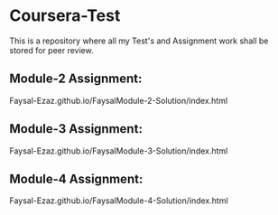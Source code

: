 # Coursera-Test
This is a repository where all my Test's and Assignment work shall be stored for peer review. 


## Module-2 Assignment: 
Faysal-Ezaz.github.io/FaysalModule-2-Solution/index.html

## Module-3 Assignment: 
Faysal-Ezaz.github.io/FaysalModule-3-Solution/index.html

## Module-4 Assignment: 
Faysal-Ezaz.github.io/FaysalModule-4-Solution/index.html
